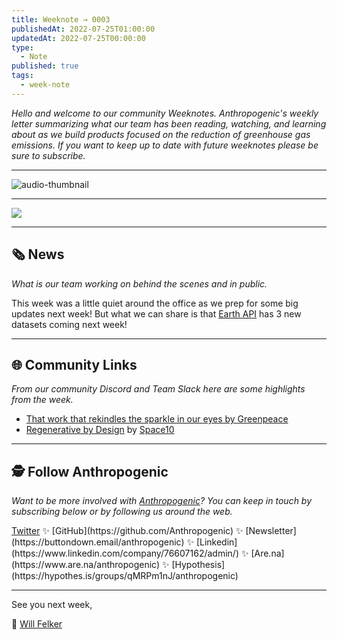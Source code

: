 ```yaml
---
title: Weeknote → 0003
publishedAt: 2022-07-25T01:00:00
updatedAt: 2022-07-25T00:00:00
type:
  - Note
published: true
tags:
  - week-note
---
```

_Hello and welcome to our community Weeknotes. Anthropogenic's weekly letter summarizing what our team has been reading, watching, and learning about as we build products focused on the reduction of greenhouse gas emissions. If you want to keep up to date with future weeknotes please be sure to subscribe._

---

![audio-thumbnail](https://blog.anthropogenic.com/content/media/2022/08/weeknotes0003_thumb.png?v=1659374419383)


---

![](https://blog.anthropogenic.com/content/images/2022/08/CO2-graphic@2x.png)

---

## **🗞 News**

_What is our team working on behind the scenes and in public._

This week was a little quiet around the office as we prep for some big updates next week! But what we can share is that [Earth API](https://hge.earth/) has 3 new datasets coming next week!

---

## **🌐 Community Links**

_From our community Discord and Team Slack here are some highlights from the week._

- [That work that rekindles the sparkle in our eyes by Greenpeace](https://www.greenpeace.org/international/story/54877/amazon-rainforest-brazil-expedition-restoring-purpose/)
- [Regenerative by Design](https://space10.com/regenerative-by-design/) by [Space10](https://space10.com/)

---

## **🕵️ Follow Anthropogenic**

_Want to be more involved with_ [_Anthropogenic_](https://anthropogenic.com/)_? You can keep in touch by subscribing below or by following us around the web._

[Twitter](https://twitter.com/anthropogenic_) ✨ [GitHub](https://github.com/Anthropogenic) ✨ [Newsletter](https://buttondown.email/anthropogenic) ✨ [Linkedin](https://www.linkedin.com/company/76607162/admin/) ✨ [Are.na](https://www.are.na/anthropogenic) ✨ [Hypothesis](https://hypothes.is/groups/qMRPm1nJ/anthropogenic)

---

See you next week,

🐳 [Will Felker](https://twitter.com/gndclouds)
